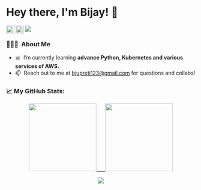 # Hey there, I'm Bijay! 👋 
<a href="https://www.linkedin.com/in/bjupreti/">
  <img align="left" alt="Bijay's Linkedin" width="22px" src="https://cdn.simpleicons.org/linkedin" />
</a>
<a href="https://twitter.com/bjupreti123">
  <img align="left" alt="Bijay's Twitter" width="22px" src="https://cdn.simpleicons.org/x" />
</a>

![](https://visitor-badge.glitch.me/badge?page_id=bjupreti)

### 👩🏻‍💻 &nbsp;About Me
- 📊 &nbsp;I’m currently learning **advance Python, Kubernetes and various services of AWS.**
- 📫 &nbsp;Reach out to me at [bjupreti123@gmail.com](bjupreti123@gmail.com) for questions and collabs!


### 📈 My GitHub Stats:
<p align="center">
<a href="https://github.com/bjupreti">
  <img height="180em" src="https://github-readme-stats.vercel.app/api/top-langs/?username=bjupreti&theme=prussian&hide_border=true"/>
  &nbsp;&nbsp;&nbsp;&nbsp;
  <img height="180em" src="https://github-readme-stats.vercel.app/api?username=bjupreti&count_private=true&hide=stars&show_icons=true&theme=prussian&hide_border=true"/>
</a>
</p>
<p align="center">
  <a>
    <img align="center" src="https://github-readme-streak-stats.herokuapp.com/?user=bjupreti&theme=prussian&hide_border=true"/>
  </a>
</p>

<br />


